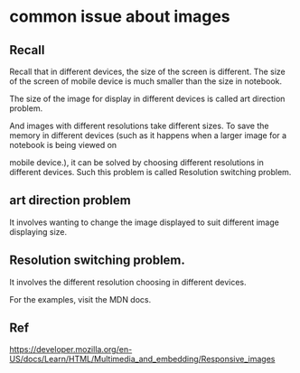 # common issue about images
## Recall 
Recall that in different devices, the size of the screen is different. The size of the screen of mobile device is much smaller than the size in notebook.

The size of the image for display in different devices is called art direction problem.

And images with different resolutions take different sizes. To save the memory in different devices (such as it happens when a larger image for a notebook is being viewed on

mobile device.), it can be solved by choosing different resolutions in different devices. Such this problem is called  Resolution switching problem.

## art direction problem
It involves wanting to change the image displayed to suit different image displaying size.

## Resolution switching problem.
It involves the different resolution choosing in different devices.

For the examples, visit the MDN docs.

## Ref
https://developer.mozilla.org/en-US/docs/Learn/HTML/Multimedia_and_embedding/Responsive_images
